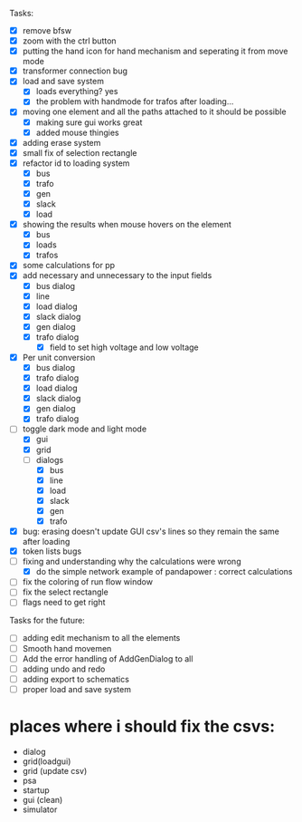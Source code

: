 Tasks:
- [x] remove bfsw
- [x] zoom with the ctrl button
- [x] putting the hand icon for hand mechanism and seperating it from move mode
- [x] transformer connection bug
- [x] load and save system 
    - [x] loads everything? yes
    - [x] the problem with handmode for trafos after loading...
- [x] moving one element and all the paths attached to it should be possible
    - [x] making sure gui works great
    - [x] added mouse thingies
- [x] adding erase system
- [x] small fix of selection rectangle
- [x] refactor id to loading system
    - [x] bus
    - [x] trafo
    - [x] gen
    - [x] slack
    - [x] load
- [x] showing the results when mouse hovers on the element
    - [x] bus
    - [x] loads
    - [x] trafos 
- [x] some calculations for pp
- [x] add necessary and unnecessary to the input fields
    - [x] bus dialog
    - [x] line
    - [x] load dialog
    - [x] slack dialog
    - [x] gen dialog
    - [x] trafo dialog
        - [x] field to set high voltage and low voltage
- [x] Per unit conversion
    - [x] bus dialog
    - [x] trafo dialog
    - [x] load dialog
    - [x] slack dialog
    - [x] gen dialog
    - [x] trafo dialog
- [ ] toggle dark mode and light mode
    - [x] gui
    - [x] grid
    - [ ] dialogs
        - [x] bus
        - [x] line
        - [x] load
        - [x] slack
        - [x] gen
        - [x] trafo
- [x] bug: erasing doesn't update GUI csv's lines so they remain the same after loading
- [x] token lists bugs
- [ ] fixing and understanding why the calculations were wrong
    - [x] do the simple network example of pandapower : correct calculations
- [ ] fix the coloring of run flow window
- [ ] fix the select rectangle
- [ ] flags need to get right

Tasks for the future:
- [ ] adding edit mechanism to all the elements
- [ ] Smooth hand movemen
- [ ] Add the error handling of AddGenDialog to all
- [ ] adding undo and redo
- [ ] adding export to schematics
- [ ] proper load and save system

# places where i should fix the csvs:
- dialog 
- grid(loadgui)
- grid (update csv)
- psa
- startup
- gui (clean) 
- simulator 

